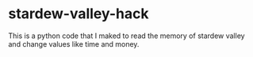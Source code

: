 # stardew-valley-hack
This is a python code that I maked to read the memory of stardew valley and change values like time and money.
